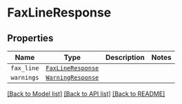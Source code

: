 # FaxLineResponse



## Properties

| Name | Type | Description | Notes |
| ---- | ---- | ----------- | ----- |
| `fax_line` | [```FaxLineResponse```](FaxLineResponse.md) |    |  |
| `warnings` | [```WarningResponse```](WarningResponse.md) |    |  |


[[Back to Model list]](../README.md#documentation-for-models) [[Back to API list]](../README.md#documentation-for-api-endpoints) [[Back to README]](../README.md)


